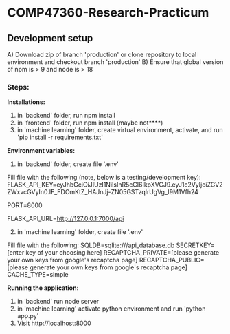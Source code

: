 # COMP47360-Research-Practicum

## Development setup

A) Download zip of branch 'production' or clone repository to local environment and checkout branch 'production'
B) Ensure that global version of npm is > 9 and node is > 18

### Steps:

**Installations:**
1) in 'backend' folder, run npm install
2) in 'frontend' folder, run npm install (maybe not****)
3) in 'machine learning' folder, create virtual environment, activate, and run 'pip install -r requirements.txt'

**Environment variables:**
1) in 'backend' folder, create file '.env'
   
Fill file with the following (note, below is a testing/development key):
FLASK_API_KEY=eyJhbGciOiJIUzI1NiIsInR5cCI6IkpXVCJ9.eyJ1c2VyIjoiZGV2ZWxvcGVyIn0.IF_FDOmKtZ_HAJnJj-ZN05GSTzqlrUgVg_I9M1Vfh24  

PORT=8000  

FLASK_API_URL=http://127.0.0.1:7000/api

2) in 'machine learning' folder, create file '.env'

Fill file with the following:
SQLDB=sqlite:///api_database.db
SECRETKEY=[enter key of your choosing here]
RECAPTCHA_PRIVATE=[please generate your own keys from google's recaptcha page]
RECAPTCHA_PUBLIC=[please generate your own keys from google's recaptcha page]
CACHE_TYPE=simple


**Running the application:**
1) in 'backend' run node server
2) in 'machine learning' activate python environment and run 'python app.py'
3) Visit http://localhost:8000
